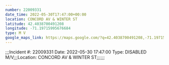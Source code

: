 ```yaml
---
number: 22009331
date_time: 2022-05-30T17:47:00+00:00
location: CONCORD AV & WINTER ST
latitude: 42.4038700491208
longitude: -71.19715995676684
type: M V
google_maps_link: https://maps.google.com/?q=42.4038700491208,-71.19715995676684
---
```


;;;Incident #: 22009331   Date: 2022-05-30 17:47:00   Type: DISABLED M/V;;;Location: CONCORD AV & WINTER ST;;;;;;
